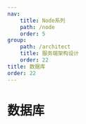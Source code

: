 ```yaml
---
nav:
    title: Node系列
    path: /node
    order: 5
group:
    path: /architect
    title: 服务端架构设计
    order: 22
title: 数据库
order: 22
---
```


# 数据库
